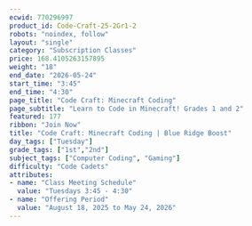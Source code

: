 ```yaml
---
ecwid: 770296997
product_id: Code-Craft-25-2Gr1-2
robots: "noindex, follow"
layout: "single"
category: "Subscription Classes"
price: 168.4105263157895
weight: "18"
end_date: "2026-05-24"
start_time: "3:45"
end_time: "4:30"
page_title: "Code Craft: Minecraft Coding"
page_subtitle: "Learn to Code in Minecraft! Grades 1 and 2"
featured: 177
ribbon: "Join Now"
title: "Code Craft: Minecraft Coding | Blue Ridge Boost"
day_tags: ["Tuesday"]
grade_tags: ["1st","2nd"]
subject_tags: ["Computer Coding", "Gaming"]
difficulty: "Code Cadets"
attributes:
- name: "Class Meeting Schedule"
  value: "Tuesdays 3:45 - 4:30"
- name: "Offering Period"
  value: "August 18, 2025 to May 24, 2026"
---
```

